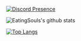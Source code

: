 [![Discord Presence](https://lanyard.cnrad.dev/api/173569203977060353)](https://discord.com/users/173569203977060353)

![EatingSouls's github stats](https://github-readme-stats.vercel.app/api?username=EatingSouls&show_icons=true&theme=dracula)

[![Top Langs](https://github-readme-stats.vercel.app/api/top-langs/?username=EatingSouls&layout=compact)](https://github.com/EatingSouls/github-readme-stats)
